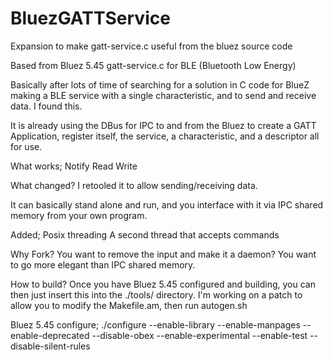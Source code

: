 # BluezGATTService
Expansion to make gatt-service.c useful from the bluez source code

Based from Bluez 5.45 gatt-service.c for BLE (Bluetooth Low Energy)

Basically after lots of time of searching for a solution in C code for BlueZ making a BLE service with a single characteristic, and to send and receive data. I found this.

It is already using the DBus for IPC to and from the Bluez to create a GATT Application, register itself, the service, a characteristic, and a descriptor all for use.

What works;
  Notify
  Read
  Write

What changed?
  I retooled it to allow sending/receiving data.

It can basically stand alone and run, and you interface with it via IPC shared memory from your own program.

Added;
 Posix threading
 A second thread that accepts commands
 
 
Why Fork?
  You want to remove the input and make it a daemon?
  You want to go more elegant than IPC shared memory.


How to build?
  Once you have Bluez 5.45 configured and building, you can then just insert this into the ./tools/ directory.
  I'm working on a patch to allow you to modify the Makefile.am, then run autogen.sh

Bluez 5.45 configure;
  ./configure --enable-library --enable-manpages --enable-deprecated --disable-obex --enable-experimental --enable-test --disable-silent-rules
  
